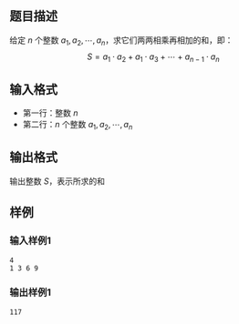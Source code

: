 ## 题目描述
给定 $n$ 个整数 $a_1, a_2, \cdots, a_n$，求它们两两相乘再相加的和，即：
$$S = a_1 \cdot a_2 + a_1 \cdot a_3 + \cdots + a_{n-1} \cdot a_n$$

## 输入格式
- 第一行：整数 $n$
- 第二行：$n$ 个整数 $a_1, a_2, \cdots, a_n$

## 输出格式
输出整数 $S$，表示所求的和

## 样例

### 输入样例1
```
4
1 3 6 9
```

### 输出样例1
```
117
```

